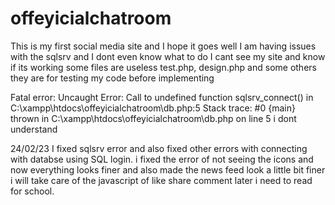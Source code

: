 # offeyicialchatroom
This is my first social media site and I hope it goes well 
I am having issues with the sqlsrv and I dont even know what to do
I cant see my site and know if its working 
some files are useless
test.php, design.php and some others
they are for testing my code before implementing

Fatal error: Uncaught Error: Call to undefined function sqlsrv_connect() in C:\xampp\htdocs\offeyicialchatroom\db.php:5 Stack trace: #0 {main} thrown in C:\xampp\htdocs\offeyicialchatroom\db.php on line 5
i dont understand

24/02/23
I fixed sqlsrv error and also fixed other errors with connecting with databse using SQL login.
i fixed the error of not seeing the icons
and now everything looks finer and also made the news feed look a little bit finer
i will take care of the javascript of like share comment later
i need to read for school.
